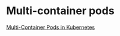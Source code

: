 # Multi-container pods
[Multi-Container Pods in Kubernetes](https://linchpiner.github.io/k8s-multi-container-pods.html)